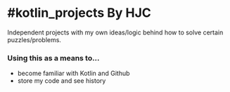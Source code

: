 # #kotlin_projects By HJC

Independent projects with my own ideas/logic behind how to solve certain puzzles/problems.

### Using this as a means to...
* become familiar with Kotlin and Github
* store my code and see history
